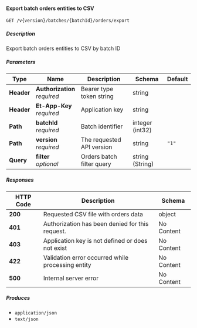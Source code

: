
<a name="batchesorders_getbatchorderfile"></a>
#### Export batch orders entities to CSV
```
GET /v{version}/batches/{batchId}/orders/export
```


##### Description
Export batch orders entities to CSV by batch ID


##### Parameters

|Type|Name|Description|Schema|Default|
|---|---|---|---|---|
|**Header**|**Authorization**  <br>*required*|Bearer type token string|string||
|**Header**|**Et-App-Key**  <br>*required*|Application key|string||
|**Path**|**batchId**  <br>*required*|Batch identifier|integer (int32)||
|**Path**|**version**  <br>*required*|The requested API version|string|`"1"`|
|**Query**|**filter**  <br>*optional*|Orders batch filter query|string (String)||


##### Responses

|HTTP Code|Description|Schema|
|---|---|---|
|**200**|Requested CSV file with orders data|object|
|**401**|Authorization has been denied for this request.|No Content|
|**403**|Application key is not defined or does not exist|No Content|
|**422**|Validation error occurred while processing entity|No Content|
|**500**|Internal server error|No Content|


##### Produces

* `application/json`
* `text/json`



